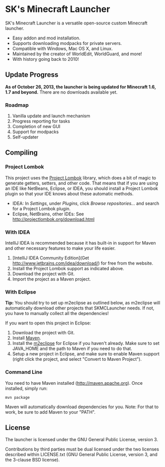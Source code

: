 SK's Minecraft Launcher
=======================

SK's Minecraft Launcher is a versatile open-source custom Minecraft launcher.

* Easy addon and mod installation.
* Supports downloading modpacks for private servers.
* Compatible with Windows, Mac OS X, and Linux.
* Maintained by the creator of WorldEdit, WorldGuard, and more!
* With history going back to 2010!

Update Progress
---------------

**As of October 26, 2013, the launcher is being updated for Minecraft 1.6, 1.7
and beyond.** There are no downloads available yet.

### Roadmap ###

1. Vanilla update and launch mechanism
2. Progress reporting for tasks
3. Completion of new GUI
4. Support for modpacks
5. Self-updater

Compiling
---------

### Project Lombok ###

This project uses the [Project Lombok](http://projectlombok.org/) library,
which does a bit of magic to generate getters, setters, and other code. That
means that if you are using an IDE like NetBeans, Eclipse, or IDEA, you should
install a Project Lombok plugin so that your IDE knows about these automatic
methods.

* IDEA: In *Settings*, under *Plugins*, click *Browse repositories...* and
search for a Project Lombok plugin.
* Eclipse, NetBrains, other IDEs: See http://projectlombok.org/download.html

### With IDEA ####

IntelliJ IDEA is recommended because it has built-in in support for Maven and
other necessary features to make your life easier.

1. [IntelliJ IDEA Community Edition](Get http://www.jetbrains.com/idea/download/)
   for free from the website.
2. Install the Project Lombok support as indicated above.
3. Download the project with Git.
4. Import the project as a Maven project.

### With Eclipse ###

**Tip:** You should try to set up m2eclipse as outlined below, as m2eclipse
will automatically download other projects that SKMCLauncher needs. If not,
you have to manually collect all the dependencies!

If you want to open this project in Eclipse:

1. Download the project with Git.
2. Install [Maven](http://maven.apache.org).
3. Install the [m2eclipse](http://eclipse.org/m2e/download/) for Eclipse if you 
   haven't already. Make sure to set JAVA_HOME and the path to Maven if you
   need to do that.
4. Setup a new project in Eclipse, and make sure to enable Maven support (right 
   click the project, and select "Convert to Maven Project").

### Command Line ###

You need to have Maven installed (http://maven.apache.org). Once installed,
simply run:

    mvn package

Maven will automatically download dependencies for you. Note: For that to work, 
be sure to add Maven to your "PATH".


License
-------

The launcher is licensed under the GNU General Public License, version 3.

Contributions by third parties must be dual licensed under the two licenses
described within LICENSE.txt (GNU General Public License, version 3, and the
3-clause BSD license).
